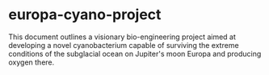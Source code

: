 # europa-cyano-project
This document outlines a visionary bio-engineering project aimed at developing a novel cyanobacterium capable of surviving the extreme conditions of the subglacial ocean on Jupiter's moon Europa and producing oxygen there.
